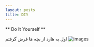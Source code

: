 ```yaml
---
layout: posts
title: DIY
---
```


** Do It Yourself **

اول یه هارد از بچه ها قرض گرفتم
![images](https://raw.githubusercontent.com/mahmoud2560/mahmoud2560.github.io/master/_posts/20191118_203449.jpg)